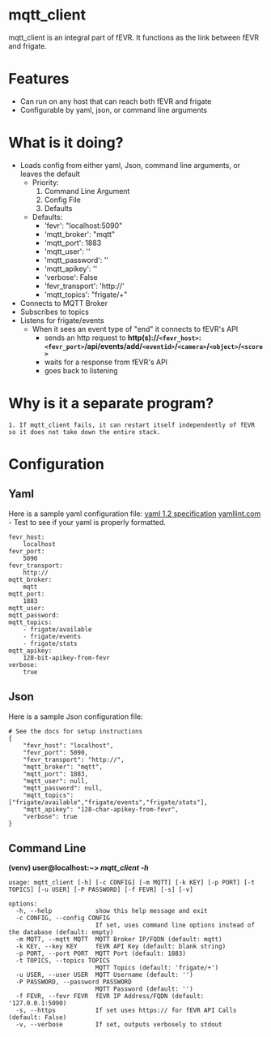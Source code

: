 # mqtt_client

mqtt_client is an integral part of fEVR.  It functions as the link between fEVR and frigate.

# Features
- Can run on any host that can reach both fEVR and frigate
- Configurable by yaml, json, or command line arguments

# What is it doing?
- Loads config from either yaml, Json, command line arguments, or leaves the default
    - Priority:
        1. Command Line Argument
        2. Config File
        3. Defaults
    - Defaults:
        - 'fevr': "localhost:5090"
        - 'mqtt_broker': "mqtt"
        - 'mqtt_port': 1883
        - 'mqtt_user': ''
        - 'mqtt_password': ''
        - 'mqtt_apikey': ''
        - 'verbose': False
        - 'fevr_transport': 'http://'
        - 'mqtt_topics': "frigate/+"
- Connects to MQTT Broker
- Subscribes to topics
- Listens for frigate/events
    - When it sees an event type of "end" it connects to fEVR's API
        - sends an http request to **http(s)://`<fevr_host>`:`<fevr_port>`/api/events/add/`<eventid>`/`<camera>`/`<object>`/`<score>`**
        - waits for a response from fEVR's API
        - goes back to listening

# Why is it a separate program?
    1. If mqtt_client fails, it can restart itself independently of fEVR so it does not take down the entire stack.

# Configuration

## Yaml
Here is a sample yaml configuration file:
[yaml 1.2 specification](https://yaml.org/spec/1.2.2/)
[yamllint.com](https://yamllint.com) - Test to see if your yaml is properly formatted.
```
fevr_host:
    localhost
fevr_port:
    5090
fevr_transport:
    http://
mqtt_broker:
    mqtt
mqtt_port:
    1883
mqtt_user:
mqtt_password:
mqtt_topics:
    - frigate/available
    - frigate/events
    - frigate/stats
mqtt_apikey:
    128-bit-apikey-from-fevr
verbose:
    true
```
## Json
Here is a sample Json configuration file:
```
# See the docs for setup instructions
{
    "fevr_host": "localhost",
    "fevr_port": 5090,
    "fevr_transport": "http://",
    "mqtt_broker": "mqtt",
    "mqtt_port": 1883,
    "mqtt_user": null,
    "mqtt_password": null,
    "mqtt_topics": ["frigate/available","frigate/events","frigate/stats"],
    "mqtt_apikey": "128-char-apikey-from-fevr",
    "verbose": true
}
```

## Command Line

**(venv) user@localhost:~> *mqtt_client -h***
```
usage: mqtt_client [-h] [-c CONFIG] [-m MQTT] [-k KEY] [-p PORT] [-t TOPICS] [-u USER] [-P PASSWORD] [-f FEVR] [-s] [-v]

options:
  -h, --help            show this help message and exit
  -c CONFIG, --config CONFIG
                        If set, uses command line options instead of the database (default: empty)
  -m MQTT, --mqtt MQTT  MQTT Broker IP/FQDN (default: mqtt)
  -k KEY, --key KEY     fEVR API Key (default: blank string)
  -p PORT, --port PORT  MQTT Port (default: 1883)
  -t TOPICS, --topics TOPICS
                        MQTT Topics (default: 'frigate/+')
  -u USER, --user USER  MQTT Username (default: '')
  -P PASSWORD, --password PASSWORD
                        MQTT Password (default: '')
  -f FEVR, --fevr FEVR  fEVR IP Address/FQDN (default: '127.0.0.1:5090)
  -s, --https           If set uses https:// for fEVR API Calls (default: False)
  -v, --verbose         If set, outputs verbosely to stdout
```
